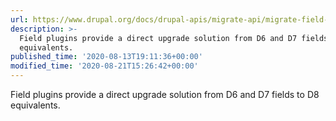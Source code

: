 ```yaml
---
url: https://www.drupal.org/docs/drupal-apis/migrate-api/migrate-field-plugins
description: >-
  Field plugins provide a direct upgrade solution from D6 and D7 fields to D8
  equivalents.
published_time: '2020-08-13T19:11:36+00:00'
modified_time: '2020-08-21T15:26:42+00:00'
---
```

Field plugins provide a direct upgrade solution from D6 and D7 fields to D8 equivalents.
